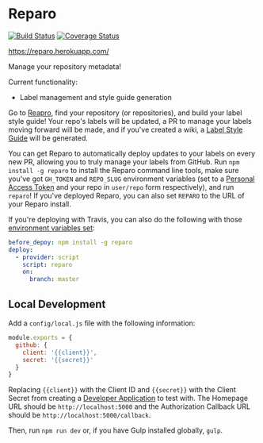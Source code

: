 # Reparo
[![Build Status](https://travis-ci.org/Snugug/reparo.svg?branch=master)](https://travis-ci.org/Snugug/reparo) [![Coverage Status](https://coveralls.io/repos/github/Snugug/reparo/badge.svg?branch=master)](https://coveralls.io/github/Snugug/reparo?branch=master)

https://reparo.herokuapp.com/

Manage your repository metadata!

Current functionality:
  - Label management and style guide generation

Go to [Reapro](https://reparo.herokuapp.com/), find your repository (or repositories), and build your label style guide! Your repo's labels will be updated, a PR to manage your labels moving forward will be made, and if you've created a wiki, a [Label Style Guide](https://github.com/Snugug/reparo/wiki/Label-Style-Guide) will be generated.

You can get Reparo to automatically deploy updates to your labels on every new PR, allowing you to truly manage your labels from GitHub. Run `npm install -g reparo` to install the Reparo command line tools, make sure you've got `GH_TOKEN` and `REPO_SLUG` environment variables (set to a [Personal Access Token](https://github.com/settings/tokens) and your repo in `user/repo` form respectively), and run `reparo`! If you've deployed Reparo, you can also set `REPARO` to the URL of your Reparo install.

If you're deploying with Travis, you can also do the following with those [environment variables set](https://docs.travis-ci.com/user/environment-variables/):

```yaml
before_depoy: npm install -g reparo
deploy:
  - provider: script
    script: reparo
    on:
      branch: master
```


## Local Development

Add a `config/local.js` file with the following information:

```javascript
module.exports = {
  github: {
    client: '{{client}}',
    secret: '{{secret}}'
  }
}
```

Replacing `{{client}}` with the Client ID and `{{secret}}` with the Client Secret from creating a [Developer Application](https://github.com/settings/developers) to test with. The Homepage URL should be `http://localhost:5000` and the Authorization Callback URL should be `http://localhost:5000/callback`. 

Then, run `npm run dev` or, if you have Gulp installed globally, `gulp`.
